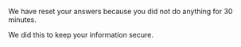 We have reset your answers because you did not do anything for 30 minutes.

We did this to keep your information secure.
